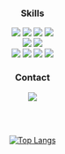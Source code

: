 <div align=center>
<!--  <h2>Hi Welcome, I'm SungHee Cho 👋</h2> -->
<h3>Skills</h3> 
<img src="https://img.shields.io/badge/html5-E34F26?style=flat-square&logo=html5&logoColor=white">
<img src="https://img.shields.io/badge/css-1572B6?style=flat-square&logo=css3&logoColor=white">
<img src="https://img.shields.io/badge/Scss-CC6699?style=flat-square&logo=Sass&logoColor=white">
<img src="https://img.shields.io/badge/styled components-DB7093?style=flat-square&logo=styled-components&logoColor=white"/>
<br>
<img src="https://img.shields.io/badge/javascript-F7DF1E?style=flat-square&logo=javascript&logoColor=black">
<img src="https://img.shields.io/badge/react-61DAFB?style=flat-square&logo=react&logoColor=black">
<!-- <img src="https://img.shields.io/badge/Next.js-000000?style=flat-square&logo=Next.js&logoColor=white"/>
 -->
<br>
<img src="https://img.shields.io/badge/node.js-339933?style=flat-square&logo=Node.js&logoColor=white">
<img src="https://img.shields.io/badge/express-000000?style=flat-square&logo=express&logoColor=white">
<img src="https://img.shields.io/badge/mongoDB-47A248?style=flat-square&logo=MongoDB&logoColor=white">
<img src="https://img.shields.io/badge/MySQL-4479A1?style=flat-square&logo=MySQL&logoColor=white"/>

<br>
<!-- <img src="https://img.shields.io/badge/git-181717?style=for-the-badge&logo=github&logoColor=white">
 -->
<h3>Contact</h3>
<!-- <a href="https://sheeheehee.tistory.com"><img src="https://img.shields.io/badge/Tistory-000000?style=for-the-badge&logo=Tistory&logoColor=white"/></a> -->
<a href="mailto:08heehee08@naver.com" target="_blank"><img src="https://img.shields.io/badge/08heehee08@naver.com-EA4335?style=flat-square&logo=Gmail&logoColor=white"/></a> 

<br></br>

<!-- 깃허브 스탯 -->
<!-- ![Anurag's GitHub stats](https://github-readme-stats.vercel.app/api?username=Sung-Heee&&show_icons=true&theme=transparent) -->

<!-- 깃허브 Top Langs -->
[![Top Langs](https://github-readme-stats-git-masterrstaa-rickstaa.vercel.app/api/top-langs/?username=Sung-Heee)](https://github.com/anuraghazra/github-readme-stats)
  
</div>


